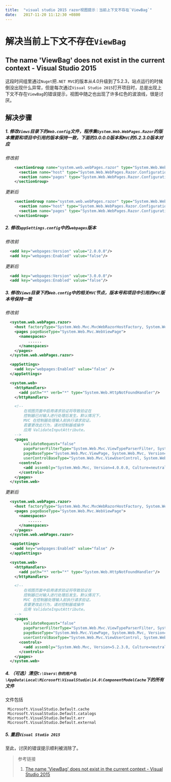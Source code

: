 ```yaml
---
title:  "visual studio 2015 razor视图提示：当前上下文不存在`ViewBag`"
date:   2017-11-20 11:12:30 +0800
---
```


解决当前上下文不存在`ViewBag`
=======
The name 'ViewBag' does not exist in the current context - Visual Studio 2015
--------

这段时间组里通过`Nuget`把`.NET MVC`的版本从4.0升级到了5.2.3，站点运行的时候倒没出现什么异常，但是每次通过`Visual Studio 2015`打开项目时，总是出现上下文不存在`ViewBag`的错误提示，视图中随之也出现了许多红色的波浪线，很是讨厌。

## 解决步骤

##### 1. 修改`Views`目录下的`Web.config`文件，程序集`System.Web.WebPages.Razor`的版本需要和项目中引用的版本保持一致，下面的3.0.0.0版本和`MVC`的5.2.3.0版本对应

*修改前*
```xml
    <sectionGroup name="system.web.webPages.razor" type="System.Web.WebPages.Razor.Configuration.RazorWebSectionGroup, System.Web.WebPages.Razor, Version=2.0.0.0, Culture=neutral, PublicKeyToken=31BF3856AD364E35">
      <section name="host" type="System.Web.WebPages.Razor.Configuration.HostSection, System.Web.WebPages.Razor, Version=2.0.0.0, Culture=neutral, PublicKeyToken=31BF3856AD364E35" requirePermission="false" />
      <section name="pages" type="System.Web.WebPages.Razor.Configuration.RazorPagesSection, System.Web.WebPages.Razor, Version=2.0.0.0, Culture=neutral, PublicKeyToken=31BF3856AD364E35" requirePermission="false" />
    </sectionGroup>
```

*更新后*
```xml
    <sectionGroup name="system.web.webPages.razor" type="System.Web.WebPages.Razor.Configuration.RazorWebSectionGroup, System.Web.WebPages.Razor, Version=3.0.0.0, Culture=neutral, PublicKeyToken=31BF3856AD364E35">
      <section name="host" type="System.Web.WebPages.Razor.Configuration.HostSection, System.Web.WebPages.Razor, Version=3.0.0.0, Culture=neutral, PublicKeyToken=31BF3856AD364E35" requirePermission="false" />
      <section name="pages" type="System.Web.WebPages.Razor.Configuration.RazorPagesSection, System.Web.WebPages.Razor, Version=3.0.0.0, Culture=neutral, PublicKeyToken=31BF3856AD364E35" requirePermission="false" />
    </sectionGroup>
```

##### 2. 修改`appSettings.config`中的`webpages`版本

*修改前*
```xml
  <add key="webpages:Version" value="2.0.0.0"/>
  <add key="webpages:Enabled" value="false"/>
```

*更新后*
```xml
  <add key="webpages:Version" value="3.0.0.0"/>
  <add key="webpages:Enabled" value="false"/>
```

##### 3. 修改`Views`目录下的`Web.config`中的相关`MVC`节点，版本号和项目中引用的`MVC`版本号保持一致

*修改前*
```xml
  <system.web.webPages.razor>
    <host factoryType="System.Web.Mvc.MvcWebRazorHostFactory, System.Web.Mvc, Version=4.0.0.0, Culture=neutral, PublicKeyToken=31BF3856AD364E35" />
    <pages pageBaseType="System.Web.Mvc.WebViewPage">
      <namespaces>
          ......
      </namespaces>
    </pages>
  </system.web.webPages.razor>

  <appSettings>
    <add key="webpages:Enabled" value="false" />
  </appSettings>

  <system.web>
    <httpHandlers>
      <add path="*" verb="*" type="System.Web.HttpNotFoundHandler"/>
    </httpHandlers>

    <!--
        在视图页面中启用请求验证将导致验证在
        控制器已对输入进行处理后发生。默认情况下，
        MVC 在控制器处理输入前执行请求验证。
        若要更改此行为，请对控制器或操作
        应用 ValidateInputAttribute。
    -->
    <pages
        validateRequest="false"
        pageParserFilterType="System.Web.Mvc.ViewTypeParserFilter, System.Web.Mvc, Version=4.0.0.0, Culture=neutral, PublicKeyToken=31BF3856AD364E35"
        pageBaseType="System.Web.Mvc.ViewPage, System.Web.Mvc, Version=4.0.0.0, Culture=neutral, PublicKeyToken=31BF3856AD364E35"
        userControlBaseType="System.Web.Mvc.ViewUserControl, System.Web.Mvc, Version=4.0.0.0, Culture=neutral, PublicKeyToken=31BF3856AD364E35">
      <controls>
        <add assembly="System.Web.Mvc, Version=4.0.0.0, Culture=neutral, PublicKeyToken=31BF3856AD364E35" namespace="System.Web.Mvc" tagPrefix="mvc" />
      </controls>
    </pages>
  </system.web>
```

*更新后*
```xml
  <system.web.webPages.razor>
    <host factoryType="System.Web.Mvc.MvcWebRazorHostFactory, System.Web.Mvc, Version=5.2.3.0, Culture=neutral, PublicKeyToken=31BF3856AD364E35" />
    <pages pageBaseType="System.Web.Mvc.WebViewPage">
      <namespaces>
          ......
      </namespaces>
    </pages>
  </system.web.webPages.razor>

  <appSettings>
    <add key="webpages:Enabled" value="false" />
  </appSettings>

  <system.web>
    <httpHandlers>
      <add path="*" verb="*" type="System.Web.HttpNotFoundHandler"/>
    </httpHandlers>

    <!--
        在视图页面中启用请求验证将导致验证在
        控制器已对输入进行处理后发生。默认情况下，
        MVC 在控制器处理输入前执行请求验证。
        若要更改此行为，请对控制器或操作
        应用 ValidateInputAttribute。
    -->
    <pages
        validateRequest="false"
        pageParserFilterType="System.Web.Mvc.ViewTypeParserFilter, System.Web.Mvc, Version=5.2.3.0, Culture=neutral, PublicKeyToken=31BF3856AD364E35"
        pageBaseType="System.Web.Mvc.ViewPage, System.Web.Mvc, Version=5.2.3.0, Culture=neutral, PublicKeyToken=31BF3856AD364E35"
        userControlBaseType="System.Web.Mvc.ViewUserControl, System.Web.Mvc, Version=5.2.3.0, Culture=neutral, PublicKeyToken=31BF3856AD364E35">
      <controls>
        <add assembly="System.Web.Mvc, Version=5.2.3.0, Culture=neutral, PublicKeyToken=31BF3856AD364E35" namespace="System.Web.Mvc" tagPrefix="mvc" />
      </controls>
    </pages>
  </system.web>
```

##### 4. （可选）清空`C:\Users\你的用户名\AppData\Local\Microsoft\VisualStudio\14.0\ComponentModelCache`下的所有文件

文件包括
```text
 Microsoft.VisualStudio.Default.cache
 Microsoft.VisualStudio.Default.catalogs
 Microsoft.VisualStudio.Default.err
 Microsoft.VisualStudio.Default.external

```

##### 5. 重启`Visual Studio 2015`
至此，讨厌的错误提示顺利被消除了。

> 参考链接
> 1. [The name 'ViewBag' does not exist in the current context - Visual Studio 2015](https://stackoverflow.com/questions/29319189/the-name-viewbag-does-not-exist-in-the-current-context-visual-studio-2015)
